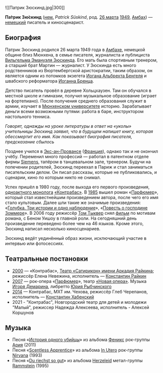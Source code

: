 ![[Патрик Зюскинд.jpg|300]]

**Па́трик Зю́скинд** ([нем.](https://ru.wikipedia.org/wiki/Немецкий_язык) *Patrick Süskind*, род. [26 марта](https://ru.wikipedia.org/wiki/26_марта) [1949](https://ru.wikipedia.org/wiki/1949), [Амбах](https://ru.wikipedia.org/wiki/Амбах_(Мюнзинг))) — [немецкий](https://ru.wikipedia.org/wiki/Германия) писатель и киносценарист.

## Биография

Патрик Зюскинд родился 26 марта 1949 года в [Амбахе](https://ru.wikipedia.org/wiki/Амбах_(Мюнзинг)), немецкой общине близ Мюнхена, в семье писателя, журналиста и публициста [Вильгельма Эмануэля Зюскинда](https://ru.wikipedia.org/w/index.php?title=Зюскинд,_Вильгельм_Эмануэль&action=edit&redlink=1). Его мать была спортивным тренером, а старший брат Мартин — журналист. У Зюскинда есть много родственников из Вюртембергской аристократии, таким образом, он является одним из потомков экзегета [Иогана Альбрехта Бенгеля](https://ru.wikipedia.org/wiki/Бенгель,_Иоганн_Альбрехт) и швабского реформатора [Иоганна Бренца](https://ru.wikipedia.org/wiki/Бренц,_Иоганн). 

Детство писатель провёл в деревне Хольцхаузен. Там он обучался в  местной школе и гимназии, получил музыкальное образование (играет на  фортепиано). После получения среднего образования служит в армии,  изучает в [Мюнхенском университете](https://ru.wikipedia.org/wiki/Мюнхенский_университет) историю. Зарабатывает деньги всеми возможными путями: работа в баре, инструктором настольного тенниса.

*Говорят, однажды на уроке литературы в ответ на «уколы»  учительницы Зюскинд заявил, что в будущем напишет книгу, которая  обессмертит его имя. Как показывает биография писателя, предсказание  сбылось*

Позднее учился в [Экс-ан-Провансе](https://ru.wikipedia.org/wiki/Экс-ан-Прованс) ([Франция](https://ru.wikipedia.org/wiki/Франция)), однако так и не окончил учёбу. Переменил много профессий — работал в патентном отделе фирмы [Siemens](https://ru.wikipedia.org/wiki/Siemens), тапёром в танцевальном зале, тренером. Будучи на попечении родителей,  Зюскинд переехал в Париж и стал заниматься писательским делом. Он писал  рассказы, которые не публиковались, и сценарии, кино по которым никто не снимал.

Успех пришёл в 1980 году, после выхода его первого произведения, [одноактного монолога](https://ru.wikipedia.org/wiki/Моноспектакль) [«Контрабас»](https://ru.wikipedia.org/wiki/Контрабас_(пьеса)). В [1985](https://ru.wikipedia.org/wiki/1985) вышел роман «[Парфюмер](https://ru.wikipedia.org/wiki/Парфюмер._История_одного_убийцы_(роман))», который стал известнейшим произведением автора, после чего его имя  стало культовым. Далее шли такие же значимые произведения: «[Голубка. Три истории и одно наблюдение](https://ru.wikipedia.org/wiki/Голубка_(рассказ))», «[Повесть о господине Зоммере](https://ru.wikipedia.org/wiki/Повесть_о_господине_Зоммере)». В 2006 году режиссёр [Том Тыквер](https://ru.wikipedia.org/wiki/Тыквер,_Том) снял [фильм](https://ru.wikipedia.org/wiki/Парфюмер._История_одного_убийцы_(фильм)) по мотивам романа, с Беном Уишоу в главной роли. На сегодняшний день  произведение переведено более чем на 46 языков. Кроме этого, Зюскинд  написал несколько киносценариев. 

Зюскинд ведёт уединённый образ жизни, исключающий участие в интервью или фотосессиях.

## Театральные постановки

- [2000](https://ru.wikipedia.org/wiki/2000_год_в_театре) — «Контрабас», [Театр «Сатирикон» имени Аркадия Райкина](https://ru.wikipedia.org/wiki/Театр_«Сатирикон»_имени_Аркадия_Райкина); режиссёр Елена Невежина, исполнитель — [Константин Райкин](https://ru.wikipedia.org/wiki/Райкин,_Константин_Аркадьевич)
- [2007](https://ru.wikipedia.org/wiki/2007_год_в_театре) — рок-опера «[Парфюмер](https://ru.wikipedia.org/w/index.php?title=Парфюмер_(опера)&action=edit&redlink=1)», театр [«Новая опера»](https://ru.wikipedia.org/wiki/Новая_Опера). Музыка [Игоря Демарина](https://ru.wikipedia.org/wiki/Демарин,_Игорь_Борисович), либретто [Юрия Рыбчинского](https://ru.wikipedia.org/wiki/Рыбчинский,_Юрий_Евгеньевич)
- [2014](https://ru.wikipedia.org/wiki/2014_год_в_театре) — Контрабас, МХТ им. Чехова, режиссёр Глеб Черепанов, исполнитель — [Константин Хабенский](https://ru.wikipedia.org/wiki/Константин_Хабенский)
- 2021 -  "Контрабас", Новгородский театр для детей и молодежи "Малый", режиссер Надежда Алексеева, исполнитель - Алексей Коршунов

## Музыка

- Песня «[История одного убийцы](https://ru.wikipedia.org/wiki/Феникс_(альбом_«Арии»)#О_песнях)» из альбома [Феникс](https://ru.wikipedia.org/wiki/Феникс_(альбом_Арии)) рок-группы [Ария](https://ru.wikipedia.org/wiki/Ария_(группа)) (2011)
- Песня «[Scentless Apprentice](https://ru.wikipedia.org/wiki/Scentless_Apprentice)» из альбома [In Utero](https://ru.wikipedia.org/wiki/In_Utero_(альбом)) рок-группы [Nirvana](https://ru.wikipedia.org/wiki/Nirvana_(группа)) (1993)
- Песня «[Du riechst so gut](https://ru.wikipedia.org/wiki/Du_riechst_so_gut)» из альбома [Herzeleid](https://ru.wikipedia.org/wiki/Herzeleid) метал-группы [Rammstein](https://ru.wikipedia.org/wiki/Rammstein) (1995)